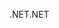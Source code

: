 <span data-ttu-id="c9962-101">.NET</span><span class="sxs-lookup"><span data-stu-id="c9962-101">.NET</span></span>